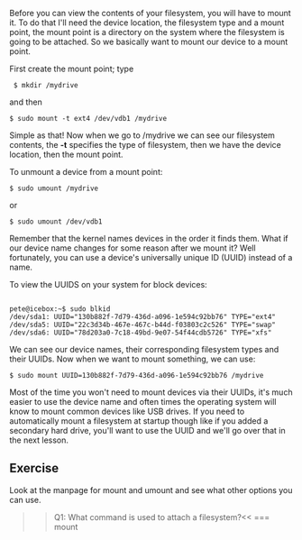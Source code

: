 Before you can view the contents of your filesystem, you will have to mount it. To do that I'll need the device location, the filesystem type and a mount point, the mount point is a directory on the system where the filesystem is going to be attached. So we basically want to mount our device to a mount point. 

First create the mount point; type

```
 $ mkdir /mydrive

```
and then

```
$ sudo mount -t ext4 /dev/vdb1 /mydrive
```

Simple as that! Now when we go to /mydrive we can see our filesystem contents, the **-t** specifies the type of filesystem, then we have the device location, then the mount point. 

To unmount a device from a mount point: 

```
$ sudo umount /mydrive
```

or 

```
$ sudo umount /dev/vdb1
```

Remember that the kernel names devices in the order it finds them. What if our device name changes for some reason after we mount it? Well fortunately, you can use a device's universally unique ID (UUID) instead of a name.

To view the UUIDS on your system for block devices:

```

pete@icebox:~$ sudo blkid
/dev/sda1: UUID="130b882f-7d79-436d-a096-1e594c92bb76" TYPE="ext4" 
/dev/sda5: UUID="22c3d34b-467e-467c-b44d-f03803c2c526" TYPE="swap" 
/dev/sda6: UUID="78d203a0-7c18-49bd-9e07-54f44cdb5726" TYPE="xfs" 

```

We can see our device names, their corresponding filesystem types and their UUIDs. Now when we want to mount something, we can use:

```
$ sudo mount UUID=130b882f-7d79-436d-a096-1e594c92bb76 /mydrive
```

Most of the time you won't need to mount devices via their UUIDs, it's much easier to use the device name and often times the operating system will know to mount common devices like USB drives. If you need to automatically mount a filesystem at startup though like if you added a secondary hard drive, you'll want to use the UUID and we'll go over that in the next lesson.

## Exercise

Look at the manpage for mount and umount and see what other options you can use.

>>Q1: What command is used to attach a filesystem?<<
=== mount
